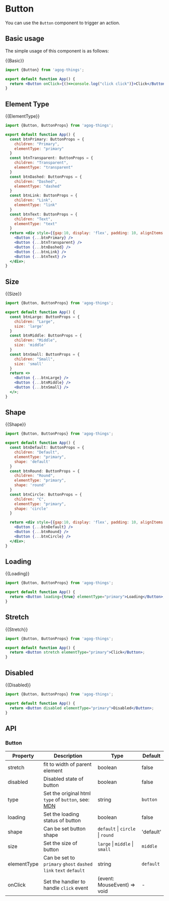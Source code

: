 # Button
You can use the `Button` component to trigger an action.
## Basic usage
The simple usage of this component is as follows:

{{Basic}}
```jsx
import {Button} from 'agog-things';

export default function App() {  
  return <Button onClick={()=>console.log("click click")}>Click</Button>;
}
```

## Element Type

{{ElementType}}
```jsx
import {Button, ButtonProps} from 'agog-things';

export default function App() {
  const btnPrimary: ButtonProps = {
    children: "Primary",
    elementType: "primary"
  }
  const btnTransparent: ButtonProps = {
    children: "Transparent",
    elementType: "transparent"
  }
  const btnDashed: ButtonProps = {
    children: "Dashed",
    elementType: "dashed"
  }
  const btnLink: ButtonProps = {
    children: "Link",
    elementType: "link"
  }
  const btnText: ButtonProps = {
    children: "Text",
    elementType: "text"
  }
  return <div style={{gap:10, display: 'flex', padding: 10, alignItems:'center'}}>
    <Button {...btnPrimary} />
    <Button {...btnTransparent} />
    <Button {...btnDashed} />
    <Button {...btnLink} />
    <Button {...btnText} />
  </div>;
}
```

## Size

{{Size}}
```jsx
import {Button, ButtonProps} from 'agog-things';

export default function App() {
  const btnLarge: ButtonProps = {
    children: "Large",
    size: 'large'
  }
  const btnMiddle: ButtonProps = {
    children: "Middle",
    size: 'middle'
  }
  const btnSmall: ButtonProps = {
    children: "Small",
    size: 'small'
  }
  return <>
    <Button {...btnLarge} />
    <Button {...btnMiddle} />
    <Button {...btnSmall} />
  </>;
}
```

## Shape

{{Shape}}
```jsx
import {Button, ButtonProps} from 'agog-things';

export default function App() {
  const btnDefault: ButtonProps = {
    children: "Default",
    elementType: "primary",
    shape: 'default'
  }
  const btnRound: ButtonProps = {
    children: "Round",
    elementType: "primary",
    shape: 'round'
  }
  const btnCircle: ButtonProps = {
    children: "C",
    elementType: "primary",
    shape: 'circle'
  }

  return <div style={{gap:10, display: 'flex', padding: 10, alignItems:'center'}}>
    <Button {...btnDefault} />
    <Button {...btnRound} />
    <Button {...btnCircle} />
  </div>;
}
```

## Loading

{{Loading}}
```jsx
import {Button, ButtonProps} from 'agog-things';

export default function App() {  
  return <Button loading={true} elementType="primary">Loading</Button>;
}
```

## Stretch

{{Stretch}}
```jsx
import {Button, ButtonProps} from 'agog-things';

export default function App() {  
  return <Button stretch elementType="primary">Click</Button>;
}
```

## Disabled

{{Disabled}}
```jsx
import {Button, ButtonProps} from 'agog-things';

export default function App() {  
  return <Button disabled elementType="primary">Disabled</Button>;
}
```

## API

### Button

| Property | Description | Type | Default |
| --- | --- | --- | --- |
| stretch | fit to width of parent element | boolean | false |
| disabled | Disabled state of button | boolean | false |
| type | Set the original html `type` of `button`, see: [MDN](https://developer.mozilla.org/en-US/docs/Web/HTML/Element/button#attr-type) | string | `button` |
| loading | Set the loading status of button | boolean  | false |
| shape | Can be set button shape | `default` \| `circle` \| `round` | 'default' |
| size | Set the size of button | `large` \| `middle` \| `small` | `middle` |
| elementType | Can be set to `primary` `ghost` `dashed` `link` `text` `default` | string | `default` |
| onClick | Set the handler to handle `click` event | (event: MouseEvent) => void | - |